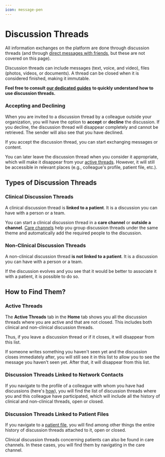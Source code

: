 ```yaml
---
icon: message-pen
---
```


# Discussion Threads

All information exchanges on the platform are done through discussion threads (and through [direct messages with friends](https://support-en.braver.net/for-professionals/reseau#vos-amis), but these are not covered on this page).

Discussion threads can include messages (text, voice, and video), files (photos, videos, or documents). A thread can be closed when it is considered finished, making it immutable.

**Feel free to consult** [**our dedicated guides**](https://support-en.braver.net/guides/for-professionals/discussion-threads) **to quickly understand how to use discussion threads.**

### Accepting and Declining

When you are invited to a discussion thread by a colleague outside your organization, you will have the option to **accept** or **decline** the discussion. If you decline, the discussion thread will disappear completely and cannot be retrieved. The sender will also see that you have declined.

If you accept the discussion thread, you can start exchanging messages or content.

You can later leave the discussion thread when you consider it appropriate, which will make it disappear from your [active threads](discussion-threads.md#fils-actifs). However, it will still be accessible in relevant places (e.g., colleague's profile, patient file, etc.).

## Types of Discussion Threads

### Clinical Discussion Threads

A clinical discussion thread is **linked to a patient**. It is a discussion you can have with a person or a team.

You can start a clinical discussion thread in a **care channel** or **outside a channel**. [Care channels](care-channels.md) help you group discussion threads under the same theme and automatically add the required people to the discussion.

### Non-Clinical Discussion Threads

A non-clinical discussion thread **is not linked to a patient**. It is a discussion you can have with a person or a team.

If the discussion evolves and you see that it would be better to associate it with a patient, it is possible to do so.

## How to Find Them?

### Active Threads

The **Active Threads** tab in the **Home** tab shows you all the discussion threads where you are active and that are not closed. This includes both clinical and non-clinical discussion threads.

Thus, if you leave a discussion thread or if it closes, it will disappear from this list.

If someone writes something you haven't seen yet and the discussion closes immediately after, you will still see it in this list to allow you to see the message you haven't seen yet. After that, it will disappear from this list.

### Discussion Threads Linked to Network Contacts

If you navigate to the profile of a colleague with whom you have had discussions (here's [how](https://support-en.braver.net/guides/for-professionals/reseau/consulter-le-profil-des-utilisateurs-sur-le-reseau)), you will find the list of discussion threads where you and this colleague have participated, which will include all the history of clinical and non-clinical threads, open or closed.

### Discussion Threads Linked to Patient Files

If you navigate to a [patient file](patient-files.md), you will find among other things the entire history of discussion threads attached to it, open or closed.

Clinical discussion threads concerning patients can also be found in care channels. In these cases, you will find them by navigating in the care channel.